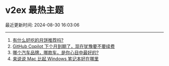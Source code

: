 # v2ex 最热主题

最近更新时间: 2024-08-30 16:03:06

--- 
1. [有什么好吃的月饼推荐吗?](https://www.v2ex.com/t/1068909) 
2. [GitHub Copilot 下个月到期了，现在犹豫要不要续费](https://www.v2ex.com/t/1068898) 
3. [哪个汽车品牌，哪款车，是你心目中最好的?](https://www.v2ex.com/t/1068945) 
4. [来说说 Mac 比起 Windows 笔记本好在哪里](https://www.v2ex.com/t/1068958) 
